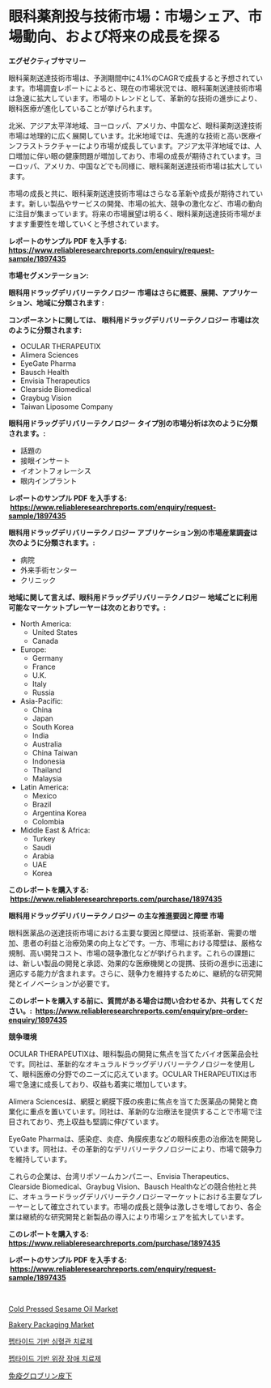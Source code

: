 <p><h1>眼科薬剤投与技術市場：市場シェア、市場動向、および将来の成長を探る</h1></p><p><strong>エグゼクティブサマリー</strong></p>
<p><p>眼科薬剤送達技術市場は、予測期間中に4.1%のCAGRで成長すると予想されています。市場調査レポートによると、現在の市場状況では、眼科薬剤送達技術市場は急速に拡大しています。市場のトレンドとして、革新的な技術の進歩により、眼科医療が進化していることが挙げられます。</p><p>北米、アジア太平洋地域、ヨーロッパ、アメリカ、中国など、眼科薬剤送達技術市場は地理的に広く展開しています。北米地域では、先進的な技術と高い医療インフラストラクチャーにより市場が成長しています。アジア太平洋地域では、人口増加に伴い眼の健康問題が増加しており、市場の成長が期待されています。ヨーロッパ、アメリカ、中国などでも同様に、眼科薬剤送達技術市場は拡大しています。</p><p>市場の成長と共に、眼科薬剤送達技術市場はさらなる革新や成長が期待されています。新しい製品やサービスの開発、市場の拡大、競争の激化など、市場の動向に注目が集まっています。将来の市場展望は明るく、眼科薬剤送達技術市場がますます重要性を増していくと予想されています。</p></p>
<p><strong>レポートのサンプル PDF を入手する: <a href="https://www.reliableresearchreports.com/enquiry/request-sample/1897435">https://www.reliableresearchreports.com/enquiry/request-sample/1897435</a></strong></p>
<p><strong>市場セグメンテーション:</strong></p>
<p><strong> 眼科用ドラッグデリバリーテクノロジー 市場はさらに概要、展開、アプリケーション、地域に分類されます :</strong></p>
<p><strong>コンポーネントに関しては、 眼科用ドラッグデリバリーテクノロジー 市場は次のように分類されます: &nbsp;</strong></p>
<p><ul><li>OCULAR THERAPEUTIX</li><li>Alimera Sciences</li><li>EyeGate Pharma</li><li>Bausch Health</li><li>Envisia Therapeutics</li><li>Clearside Biomedical</li><li>Graybug Vision</li><li>Taiwan Liposome Company</li></ul></p>
<p><strong> 眼科用ドラッグデリバリーテクノロジー タイプ別の市場分析は次のように分類されます。:</strong></p>
<p><ul><li>話題の</li><li>接眼インサート</li><li>イオントフォレーシス</li><li>眼内インプラント</li></ul></p>
<p><strong>レポートのサンプル PDF を入手する: &nbsp;<a href="https://www.reliableresearchreports.com/enquiry/request-sample/1897435">https://www.reliableresearchreports.com/enquiry/request-sample/1897435</a></strong></p>
<p><strong> 眼科用ドラッグデリバリーテクノロジー アプリケーション別の市場産業調査は次のように分類されます。:</strong></p>
<p><ul><li>病院</li><li>外来手術センター</li><li>クリニック</li></ul></p>
<p><strong>地域に関して言えば、眼科用ドラッグデリバリーテクノロジー 地域ごとに利用可能なマーケットプレーヤーは次のとおりです。:</strong></p>
<p><ul>
    <li>
        North America:
        <ul>
            <li>United States</li>
            <li>Canada</li>
        </ul>
    </li>
    <li>
        Europe:
        <ul>
            <li>Germany</li>
            <li>France</li>
            <li>U.K.</li>
            <li>Italy</li>
            <li>Russia</li>
        </ul>
    </li>
    <li>
        Asia-Pacific:
        <ul>
            <li>China</li>
            <li>Japan</li>
            <li>South Korea</li>
            <li>India</li>
            <li>Australia</li>
            <li>China Taiwan</li>
            <li>Indonesia</li>
            <li>Thailand</li>
            <li>Malaysia</li>
        </ul>
    </li>
    <li>
        Latin America:
        <ul>
            <li>Mexico</li>
            <li>Brazil</li>
            <li>Argentina Korea</li>
            <li>Colombia</li>
        </ul>
    </li>
    <li>
        Middle East & Africa:
        <ul>
            <li>Turkey</li>
            <li>Saudi</li>
            <li>Arabia</li>
            <li>UAE</li>
            <li>Korea</li>
        </ul>
    </li>
    </ul></p>
<p><strong>このレポートを購入する: &nbsp;<a href="https://www.reliableresearchreports.com/purchase/1897435">https://www.reliableresearchreports.com/purchase/1897435</a></strong></p>
<p><strong>眼科用ドラッグデリバリーテクノロジー の主な推進要因と障壁 市場</strong></p>
<p><p>眼科医薬品の送達技術市場における主要な要因と障壁は、技術革新、需要の増加、患者の利益と治療効果の向上などです。一方、市場における障壁は、厳格な規制、高い開発コスト、市場の競争激化などが挙げられます。これらの課題には、新しい製品の開発と承認、効果的な医療機関との提携、技術の進歩に迅速に適応する能力が含まれます。さらに、競争力を維持するために、継続的な研究開発とイノベーションが必要です。</p></p>
<p><strong>このレポートを購入する前に、質問がある場合は問い合わせるか、共有してください。:&nbsp; <a href="https://www.reliableresearchreports.com/enquiry/pre-order-enquiry/1897435">https://www.reliableresearchreports.com/enquiry/pre-order-enquiry/1897435</a></strong></p>
<p><strong>競争環境</strong></p>
<p><p>OCULAR THERAPEUTIXは、眼科製品の開発に焦点を当てたバイオ医薬品会社です。同社は、革新的なオキュラルドラッグデリバリーテクノロジーを使用して、眼科医療の分野でのニーズに応えています。OCULAR THERAPEUTIXは市場で急速に成長しており、収益も着実に増加しています。</p><p>Alimera Sciencesは、網膜と網膜下膜の疾患に焦点を当てた医薬品の開発と商業化に重点を置いています。同社は、革新的な治療法を提供することで市場で注目されており、売上収益も堅調に伸びています。</p><p>EyeGate Pharmaは、感染症、炎症、角膜疾患などの眼科疾患の治療法を開発しています。同社は、その革新的なデリバリーテクノロジーにより、市場で競争力を維持しています。</p><p>これらの企業は、台湾リポソームカンパニー、Envisia Therapeutics、Clearside Biomedical、Graybug Vision、Bausch Healthなどの競合他社と共に、オキュラードラッグデリバリーテクノロジーマーケットにおける主要なプレーヤーとして確立されています。市場の成長と競争は激しさを増しており、各企業は継続的な研究開発と新製品の導入により市場シェアを拡大しています。</p></p>
<p><strong>このレポートを購入する: &nbsp; <a href="https://www.reliableresearchreports.com/purchase/1897435">https://www.reliableresearchreports.com/purchase/1897435</a></strong></p>
<p><strong>レポートのサンプル PDF を入手する: &nbsp;<a href="https://www.reliableresearchreports.com/enquiry/request-sample/1897435">https://www.reliableresearchreports.com/enquiry/request-sample/1897435</a></strong><strong></strong></p>
<p>&nbsp;</p>
<p><p><a href="https://github.com/johnbach50/Market-Research-Report-List-2/blob/main/cold-pressed-sesame-oil-market.md">Cold Pressed Sesame Oil Market</a></p><p><a href="https://view.publitas.com/reportprime-1/bakery-packaging-market-size-global-industry-overview-market-segmentation-and-forecast-2024-to-2031/">Bakery Packaging Market</a></p><p><a href="https://github.com/vsap75a286l/Market-Research-Report-List-1/blob/main/1734412192967.md">펩타이드 기반 심혈관 치료제</a></p><p><a href="https://github.com/idcefvhkdut6/Market-Research-Report-List-1/blob/main/5037675192966.md">펩타이드 기반 위장 장애 치료제</a></p><p><a href="https://github.com/ppmazlotr77499/Market-Research-Report-List-1/blob/main/6869026193182.md">免疫グロブリン皮下</a></p></p>